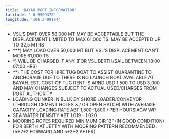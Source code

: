 ```yaml
---
title: 'BAYAH PORT INFORMATION'
latitude: '-6.9509378'
longitude: '106.2409194'
---
```


- VSL’S DWT OVER 58,000 MT MAY BE ACCEPTABLE BUT THE DISPLACEMENT LIMITED TO MAX 61,000 TS. MAY BE ACCEPTED UP TO 32,5 MTRS
- ***) MAY LOAD OVER 50,000 MT BUT VSL’S DISPLACEMENT CAN’T MORE 61,000 TS
- *) WILL BE CHARGED IF ANY (FOR VSL BERTH/SAIL BETWEEN 18:00 – 07:00 HRS)
- **) THE COST FOR HIRE TUG BOAT TO ASSIST QUARANTINE TO ANCHORAGE DUE TO THERE IS NO LAUNCH BOAT AVAILABLE AT BAYAH. EST. COST OF TUG RENT IS ARND USD 1,500 TO USD 3,000 AND MAY CHANGES SUBJECT TO ACTUAL USED/CHARGES FROM PORT AUTHORITY
- LOADING CLINKER IN BULK BY SHORE LOADER/CONVEYOR (THROUGH CEMENT HOLES & / OR OPEN HATCH) WITH AVERAGE CAPACITY LOADING RATE ABT 1,500–1,800 / PER HOURSIAGW WP
- SEA WATER DENSITY ABT 1.019 - 1.020
- MOORING ROPES REQUIRED MINIMUM CIR 12” (IN GOOD CONDITION) FOR BERTH AT JETTY WITH MOORING PATTERN RECOMMENDED : (5+2+2 FORWARD AND 5+2+2 AFTER)